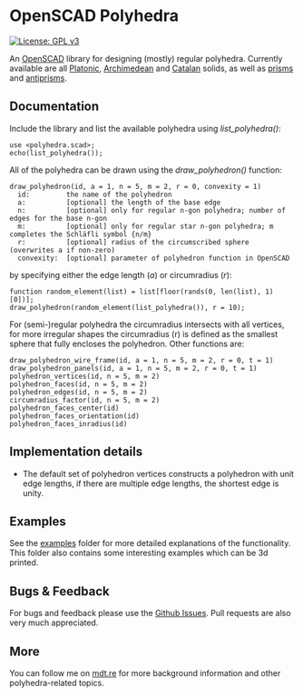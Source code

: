 # OpenSCAD Polyhedra

[![License: GPL v3](https://img.shields.io/badge/License-GPLv3-blue.svg)](https://www.gnu.org/licenses/gpl-3.0)

An [OpenSCAD](https://www.openscad.org/) library for designing (mostly) regular polyhedra. Currently available are all [Platonic](https://en.wikipedia.org/wiki/Platonic_solid), [Archimedean](https://en.wikipedia.org/wiki/Archimedean_solid) and [Catalan](https://en.wikipedia.org/wiki/Catalan_solid) solids, as well as [prisms](https://en.wikipedia.org/wiki/Prism_(geometry)) and [antiprisms](https://en.wikipedia.org/wiki/Antiprism).


## Documentation

Include the library and list the available polyhedra using *list_polyhedra()*:
```OpenSCAD
use <polyhedra.scad>;
echo(list_polyhedra());
```
All of the polyhedra can be drawn using the *draw_polyhedron()* function:
```OpenSCAD
draw_polyhedron(id, a = 1, n = 5, m = 2, r = 0, convexity = 1)
  id:         the name of the polyhedron
  a:          [optional] the length of the base edge
  n:          [optional] only for regular n-gon polyhedra; number of edges for the base n-gon
  m:          [optional] only for regular star n-gon polyhedra; m completes the Schläfli symbol {n/m}
  r:          [optional] radius of the circumscribed sphere (overwrites a if non-zero)
  convexity:  [optional] parameter of polyhedron function in OpenSCAD
```
by specifying either the edge length (*a*) or circumradius (*r*):
```OpenSCAD
function random_element(list) = list[floor(rands(0, len(list), 1)[0])];
draw_polyhedron(random_element(list_polyhedra()), r = 10);
```
For (semi-)regular polyhedra the circumradius intersects with all vertices, for more irregular shapes the circumradius (r) is defined as the smallest sphere that fully encloses the polyhedron. Other functions are:
```OpenSCAD
draw_polyhedron_wire_frame(id, a = 1, n = 5, m = 2, r = 0, t = 1)
draw_polyhedron_panels(id, a = 1, n = 5, m = 2, r = 0, t = 1)
polyhedron_vertices(id, n = 5, m = 2) 
polyhedron_faces(id, n = 5, m = 2)
polyhedron_edges(id, n = 5, m = 2)
circumradius_factor(id, n = 5, m = 2)
polyhedron_faces_center(id)
polyhedron_faces_orientation(id)
polyhedron_faces_inradius(id)
```


## Implementation details
 * The default set of polyhedron vertices constructs a polyhedron with unit edge lengths, if there are multiple edge lengths, the shortest edge is unity.

## Examples

See the [examples](examples) folder for more detailed explanations of the functionality. This folder also contains some interesting examples which can be 3d printed.


## Bugs & Feedback

For bugs and feedback please use the [Github Issues](https://github.com/mdt-re/openscad-polyhedra/issues). Pull requests are also very much appreciated.


## More
You can follow me on [mdt.re](http://mdt.re/blog) for more background information and other polyhedra-related topics.
